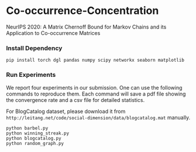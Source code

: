 # Co-occurrence-Concentration
NeurIPS 2020: A Matrix Chernoff Bound for Markov Chains and its Application to Co-occurrence Matrices

### Install Dependency

```
pip install torch dgl pandas numpy scipy networkx seaborn matplotlib
```

### Run Experiments

We report four experiments in our submission. 
One can use the following commands to reproduce them.
Each command will save a pdf file showing the convergence rate and a csv file for detailed statistics.

For BlogCatalog dataset, please download it from `http://leitang.net/code/social-dimension/data/blogcatalog.mat` manually.

```
python barbel.py
python winning_streak.py
python blogcatalog.py
python random_graph.py
```
